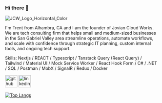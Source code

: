 ### Hi there 👋

![JCW_Logo_Horizontal_Color](https://github.com/user-attachments/assets/d8f67704-5b05-4617-aba8-a17a5b5fc300)


I'm Trent from Alhambra, CA and I am the founder of Jovian Cloud Works. We are tech consulting firm that helps small and medium-sized businesses in the San Gabriel Valley area streamline operations, automate workflows, and scale with confidence through strategic IT planning, custom internal tools, and ongoing tech support.

Skills: Nextjs / REACT / Typescript / Tanstack Query (React Query) / Tailwind / Material UI /  Mock Service Worker / React Hook Form / C# / .NET / SQL / Postman / MobX / SignalR / Redux / Docker


[<img src='https://cdn.jsdelivr.net/npm/simple-icons@3.0.1/icons/github.svg' alt='github' height='40'>](https://github.com/TrentStrum)  [<img src='https://cdn.jsdelivr.net/npm/simple-icons@3.0.1/icons/linkedin.svg' alt='linkedin' height='40'>](https://www.linkedin.com/in/trent-strum/)  

[![Top Langs](https://github-readme-stats.vercel.app/api/top-langs/?username=TrentStrum)](https://github.com/anuraghazra/github-readme-stats)

